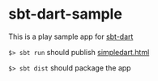# sbt-dart-sample

This is a play sample app for [sbt-dart](https://github.com/cheleb/sbt-dart)

`$> sbt run` should publish [simpledart.html](http://localhost:9000/assets/simpledart.html)

`$> sbt dist` should package the app
